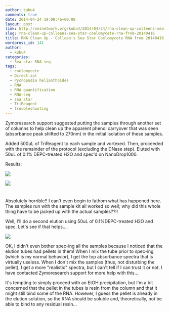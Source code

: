 ```yaml
---
author: kubu4
comments: true
date: 2014-04-24 19:09:46+00:00
layout: post
link: http://onsnetwork.org/kubu4/2014/04/24/rna-clean-up-colleens-sea-star-coelomycete-rna-from-20140416/
slug: rna-clean-up-colleens-sea-star-coelomycete-rna-from-20140416
title: RNA Clean Up - Colleen's Sea Star Coelomycete RNA from 20140416
wordpress_id: 141
author:
  - kubu4
categories:
  - Sea star RNA-seq
tags:
  - coelomycete
  - Direct-zol
  - Pycnopodia helianthoides
  - RNA
  - RNA quantification
  - RNA-seq
  - sea star
  - TriReagent
  - troubleshooting
---
```


Zymoresearch support suggested putting the samples through another set of columns to help clean up the apparent phenol carryover that was seen (absorbance peak shifted to 270nm) in the initial isolation of these samples.

Added 500uL of TriReagent to each sample and vortexed. Then, proceeded with the remainder of the protocol (excluding the DNase step). Eluted with 50uL of 0.1% DEPC-treated H2O and spec'd on NanoDrop1000.

Results:

![](http://eagle.fish.washington.edu/Arabidopsis/20140424%20-%20Sea%20Star%20plots-01.JPG)

![](http://eagle.fish.washington.edu/Arabidopsis/20140424%20-%20Sea%20Star%20ODs-01.JPG)



# 



Absolutely horrible!! I can't even begin to fathom what has happened here. The samples run with the sample kit all worked so well; why did this whole thing have to be jacked up with the actual samples??!!

Well, I'll do a second elution using 50uL of 0.1%DEPC-treated H2O and spec. Let's see if that helps....

![](http://eagle.fish.washington.edu/Arabidopsis/20140424_-_Sea_Star_plots-03.png)

OK, I didn't even bother spec-ing all the samples because I noticed that the elution tubes had pellets in them! When I mix the tube prior to spec-ing (which is my normal behavior), I get the top absorbance spectra that is virtually useless. When I don't mix the samples (thus, not disturbing the pellet), I get a more "realistic" spectra, but I can't tell if I can trust it or not. I have contacted Zymoresearch support for more help with this...

It's tempting to simply proceed with an EtOH precipitation, but I'm a bit concerned that the pellet in the tubes is resin from the column and that it might still bind some of the RNA. However, I guess the pellet is already in the elution solution, so the RNA should be soluble and, theoretically, not be able to bind to any residual resin...
